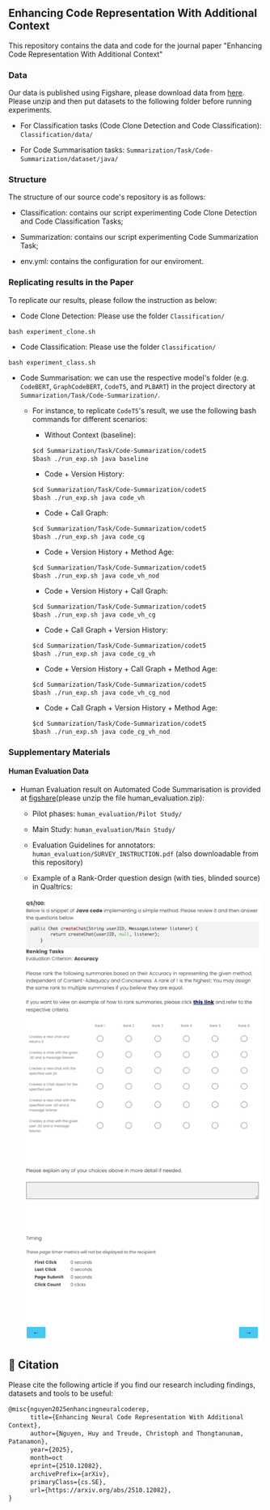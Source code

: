 ## Enhancing Code Representation With Additional Context

This repository contains the data and code for the journal paper "Enhancing Code Representation With Additional Context"

### Data 

Our data is published using Figshare, please download data from [here](https://figshare.com/s/71c3233d55c2ad91f30c). Please unzip and then put datasets to the following folder before running experiments.

- For Classification tasks (Code Clone Detection and Code Classification):  `Classification/data/` 

- For Code Summarisation tasks:  `Summarization/Task/Code-Summarization/dataset/java/` 

### Structure

The structure of our source code's repository is as follows:

- Classification: contains our script experimenting Code Clone Detection and Code Classification Tasks;

- Summarization: contains our script experimenting Code Summarization Task;   

- env.yml: contains the configuration for our enviroment. 

### Replicating results in the Paper

To replicate our results, please follow the instruction as below:

- Code Clone Detection: Please use the folder `Classification/`

```
bash experiment_clone.sh
```

- Code Classification: Please use the folder `Classification/`

```
bash experiment_class.sh
```

- Code Summarisation: we can use the respective model's folder (e.g. `CodeBERT`, `GraphCodeBERT`, `CodeT5`, and `PLBART`) in the project directory at `Summarization/Task/Code-Summarization/`. 

    - For instance, to replicate `CodeT5`'s result, we use the following bash commands for different scenarios:

        - Without Context (baseline):

        ```
        $cd Summarization/Task/Code-Summarization/codet5
        $bash ./run_exp.sh java baseline
        ```
        - Code + Version History:
        
        ```
        $cd Summarization/Task/Code-Summarization/codet5
        $bash ./run_exp.sh java code_vh
        ```

        - Code + Call Graph:
        
        ```
        $cd Summarization/Task/Code-Summarization/codet5
        $bash ./run_exp.sh java code_cg
        ```

        - Code + Version History + Method Age:
        
        ```
        $cd Summarization/Task/Code-Summarization/codet5
        $bash ./run_exp.sh java code_vh_nod
        ```

        - Code + Version History + Call Graph:
        
        ```
        $cd Summarization/Task/Code-Summarization/codet5
        $bash ./run_exp.sh java code_vh_cg
        ```

        - Code + Call Graph + Version History:
        
        ```
        $cd Summarization/Task/Code-Summarization/codet5
        $bash ./run_exp.sh java code_cg_vh
        ```

        - Code + Version History + Call Graph + Method Age:
        
        ```
        $cd Summarization/Task/Code-Summarization/codet5
        $bash ./run_exp.sh java code_vh_cg_nod
        ```

        - Code + Call Graph + Version History + Method Age:
        
        ```
        $cd Summarization/Task/Code-Summarization/codet5
        $bash ./run_exp.sh java code_cg_vh_nod
        ```

### Supplementary Materials

#### Human Evaluation Data

- Human Evaluation result on Automated Code Summarisation is provided at [figshare](https://figshare.com/s/71c3233d55c2ad91f30c)(please unzip the file human_evaluation.zip):

    - Pilot phases: `human_evaluation/Pilot Study/`
        
    - Main Study: `human_evaluation/Main Study/`

    - Evaluation Guidelines for annotators: `human_evaluation/SURVEY_INSTRUCTION.pdf` (also downloadable from this repository)

    - Example of a Rank-Order question design (with ties, blinded source) in Qualtrics:
    
    ![An example for Human Evaluation task in Code Summarization with Rank-Order-with-Ties questions](_img/example_Q5.png)
    
## 📜 Citation

Please cite the following article if you find our research including findings, datasets and tools to be useful:

```
@misc{nguyen2025enhancingneuralcoderep,
      title={Enhancing Neural Code Representation With Additional Context}, 
      author={Nguyen, Huy and Treude, Christoph and Thongtanunam, Patanamon},
      year={2025},
      month=oct
      eprint={2510.12082},
      archivePrefix={arXiv},
      primaryClass={cs.SE},
      url={https://arxiv.org/abs/2510.12082}, 
}
```